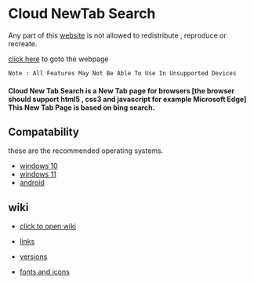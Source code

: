 # Cloud NewTab Search

Any part of this <a href="https://CloudGlitch.github.io/NewTabSearch">website</a> is not allowed to redistribute , reproduce or recreate. 

<a href="https://bit.ly/cloudnewtab">click here</a> to goto the webpage

`Note : All Features May Not Be Able To Use In Unsupported Devices`

#### Cloud New Tab Search is a New Tab page for browsers [the browser should support html5 , css3 and javascript for example Microsoft Edge] This New Tab Page is based on bing search.

## Compatability 

these are the recommended operating systems.
- <a href="https://www.microsoft.com/en-in/windows/get-windows-10">windows 10</a>
- <a href="https://www.microsoft.com/en-in/windows/get-windows-11">windows 11</a>
- <a href="https://www.android.com/">android</a>


## wiki
-  <a href="https://github.com/CloudGlitch/NewTabSearch/wiki">click to open wiki</a>
 
-  <a href="https://github.com/CloudGlitch/NewTabSearch/wiki#links">links</a>
 
-  <a href="https://github.com/CloudGlitch/NewTabSearch/wiki#versions">versions</a>
 
-  <a href="https://github.com/CloudGlitch/NewTabSearch/wiki#fonts-and-icons">fonts and icons</a>

